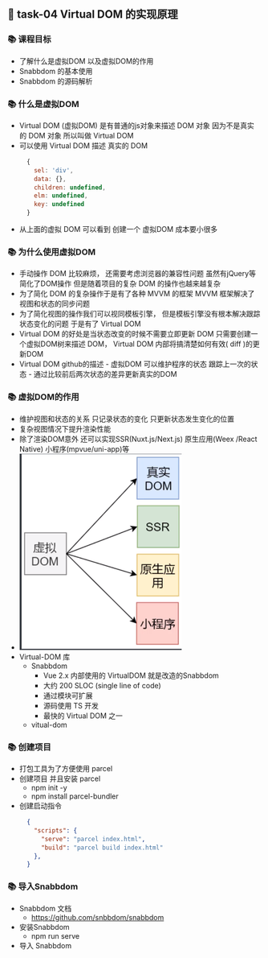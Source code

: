 ## &#x1F964; task-04 Virtual DOM 的实现原理

### &#x1F4DA; 课程目标
  - 了解什么是虚拟DOM 以及虚拟DOM的作用
  - Snabbdom 的基本使用
  - Snabbdom 的源码解析

### &#x1F4DA; 什么是虚拟DOM
  - Virtual DOM (虚拟DOM) 是有普通的js对象来描述 DOM 对象 因为不是真实的 DOM 对象 所以叫做 Virtual DOM
  - 可以使用 Virtual DOM 描述 真实的 DOM
    ```js
      {
        sel: 'div',
        data: {},
        children: undefined,
        elm: undefined,
        key: undefined
      }
    ```
  - 从上面的虚拟 DOM 可以看到 创建一个 虚拟DOM 成本要小很多 

### &#x1F4DA; 为什么使用虚拟DOM
   - 手动操作 DOM 比较麻烦， 还需要考虑浏览器的兼容性问题 虽然有jQuery等 简化了DOM操作 但是随着项目的复杂 DOM 的操作也越来越复杂
   - 为了简化 DOM 的复杂操作于是有了各种 MVVM 的框架 MVVM 框架解决了视图和状态的同步问题
   - 为了简化视图的操作我们可以视同模板引擎， 但是模板引擎没有根本解决跟踪状态变化的问题 于是有了 Virtual DOM 
   - Virtual DOM 的好处是当状态改变的时候不需要立即更新 DOM 只需要创建一个虚拟DOM树来描述 DOM， Virtual DOM 内部将搞清楚如何有效( diff )的更新DOM
   - Virtual DOM github的描述
    - 虚拟DOM 可以维护程序的状态 跟踪上一次的状态
    - 通过比较前后两次状态的差异更新真实的DOM

### &#x1F4DA; 虚拟DOM的作用
  - 维护视图和状态的关系 只记录状态的变化 只更新状态发生变化的位置
  - 复杂视图情况下提升渲染性能
  - 除了渲染DOM意外 还可以实现SSR(Nuxt.js/Next.js) 原生应用(Weex /React Native) 小程序(mpvue/uni-app)等
  - ![Image text](../../image/011.png)
  - Virtual-DOM 库
    - Snabbdom
      - Vue 2.x 内部使用的 VirtualDOM 就是改造的Snabbdom
      - 大约 200 SLOC (single line of code)
      - 通过模块可扩展
      - 源码使用 TS 开发
      - 最快的 Virtual DOM 之一
    - vitual-dom

### &#x1F4DA; 创建项目
  - 打包工具为了方便使用 parcel
  - 创建项目 并且安装 parcel
    - npm init -y
    - npm install parcel-bundler
  - 创建启动指令
    ```json
      {
        "scripts": {
          "serve": "parcel index.html",
          "build": "parcel build index.html"
        },
      }
    ```

### &#x1F4DA; 导入Snabbdom
  - Snabbdom 文档
    - https://github.com/snbbdom/snabbdom
  - 安装Snabbdom
    - npm run serve
  - 导入 Snabbdom
    

